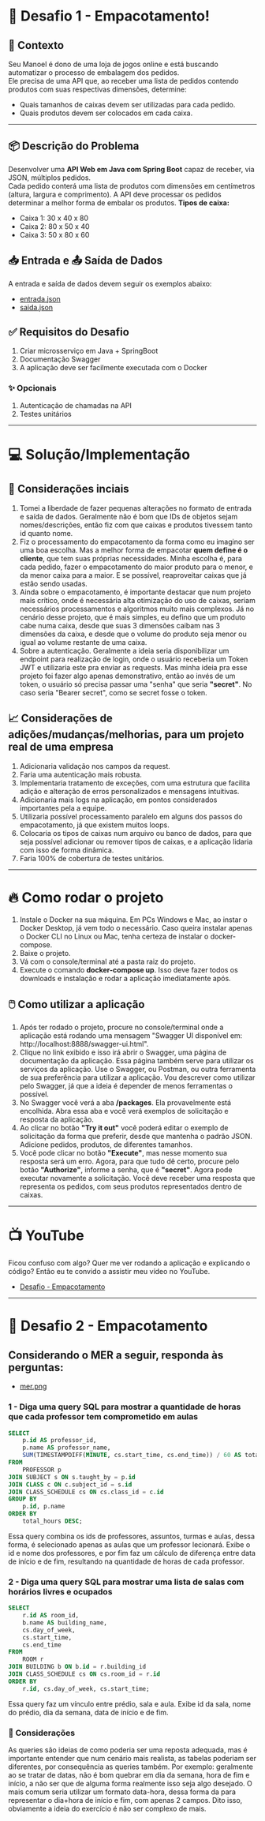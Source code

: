 # 🧩 Desafio 1 - Empacotamento!

## 🛒 Contexto

Seu Manoel é dono de uma loja de jogos online e está buscando automatizar o processo de embalagem dos pedidos.  
Ele precisa de uma API que, ao receber uma lista de pedidos contendo produtos com suas respectivas dimensões, determine:

- Quais tamanhos de caixas devem ser utilizadas para cada pedido.
- Quais produtos devem ser colocados em cada caixa.

---

## 📦 Descrição do Problema

Desenvolver uma **API Web em Java com Spring Boot** capaz de receber, via JSON, múltiplos pedidos.  
Cada pedido conterá uma lista de produtos com dimensões em centímetros (altura, largura e comprimento).
A API deve processar os pedidos determinar a melhor forma de embalar os produtos.
**Tipos de caixa:**
- Caixa 1: 30 x 40 x 80
- Caixa 2: 80 x 50 x 40
- Caixa 3: 50 x 80 x 60

## 📥 Entrada e 📤 Saída de Dados

A entrada e saída de dados devem seguir os exemplos abaixo:

- [entrada.json](challengefiles/entrada.json)
- [saida.json](challengefiles/saida.json)


## ✅ Requisitos do Desafio
1. Criar microsserviço em Java + SpringBoot
2. Documentação Swagger
3. A aplicação deve ser facilmente executada com o Docker

### ✨ Opcionais
1. Autenticação de chamadas na API
2. Testes unitários

---

# 💻 Solução/Implementação
## 🤔 Considerações inciais
1. Tomei a liberdade de fazer pequenas alterações no formato de entrada e saída de dados. Geralmente não é bom que IDs de objetos sejam nomes/descrições, então fiz com que caixas e produtos tivessem tanto id quanto nome.
2. Fiz o processamento do empacotamento da forma como eu imagino ser uma boa escolha. Mas a melhor forma de empacotar **quem define é o cliente**, que tem suas próprias necessidades. Minha escolha é, para cada pedido, fazer o empacotamento do maior produto para o menor, e da menor caixa para a maior. E se possível, reaproveitar caixas que já estão sendo usadas.
3. Ainda sobre o empacotamento, é importante destacar que num projeto mais crítico, onde é necessária alta otimização do uso de caixas, seriam necessários processamentos e algoritmos muito mais complexos. Já no cenário desse projeto, que é mais simples, eu defino que um produto cabe numa caixa, desde que suas 3 dimensões caibam nas 3 dimensões da caixa, e desde que o volume do produto seja menor ou igual ao volume restante de uma caixa.
4. Sobre a autenticação. Geralmente a ideia seria disponibilizar um endpoint para realização de login, onde o usuário receberia um Token JWT e utilizaria este pra enviar as requests. Mas minha ideia pra esse projeto foi fazer algo apenas demonstrativo, então ao invés de um token, o usuário só precisa passar uma "senha" que seria **"secret"**. No caso seria "Bearer secret", como se secret fosse o token.

## 📈 Considerações de adições/mudanças/melhorias, para um projeto real de uma empresa
1. Adicionaria validação nos campos da request.
2. Faria uma autenticação mais robusta.
3. Implementaria tratamento de exceções, com uma estrutura que facilita adição e alteração de erros personalizados e mensagens intuitivas.
4. Adicionaria mais logs na aplicação, em pontos considerados importantes pela a equipe.
5. Utilizaria possível processamento paralelo em alguns dos passos do empacotamento, já que existem muitos loops.
6. Colocaria os tipos de caixas num arquivo ou banco de dados, para que seja possível adicionar ou remover tipos de caixas, e a aplicação lidaria com isso de forma dinâmica.
7. Faria 100% de cobertura de testes unitários.

---

# 🔥 Como rodar o projeto
1. Instale o Docker na sua máquina. Em PCs Windows e Mac, ao instar o Docker Desktop, já vem todo o necessário. Caso queira instalar apenas o Docker CLI no Linux ou Mac, tenha certeza de instalar o docker-compose.
2. Baixe o projeto.
3. Vá com o console/terminal até a pasta raiz do projeto.
4. Execute o comando **docker-compose up**. Isso deve fazer todos os downloads e instalação e rodar a aplicação imediatamente após.

## 🖱️ Como utilizar a aplicação
1. Após ter rodado o projeto, procure no console/terminal onde a aplicação está rodando uma mensagem "Swagger UI disponível em: http://localhost:8888/swagger-ui.html".
2. Clique no link exibido e isso irá abrir o Swagger, uma página de documentação da aplicação. Essa página também serve para utilizar os serviços da aplicação. Use o Swagger, ou Postman, ou outra ferramenta de sua preferência para utilizar a aplicação. Vou descrever como utilizar pelo Swagger, já que a ideia é depender de menos ferramentas o possível.
3. No Swagger você verá a aba **/packages**. Ela provavelmente está encolhida. Abra essa aba e você verá exemplos de solicitação e resposta da aplicação.
4. Ao clicar no botão **"Try it out"** você poderá editar o exemplo de solicitação da forma que preferir, desde que mantenha o padrão JSON. Adicione pedidos, produtos, de diferentes tamanhos.
5. Você pode clicar no botão **"Execute"**, mas nesse momento sua resposta será um erro. Agora, para que tudo dê certo, procure pelo botão **"Authorize"**, informe a senha, que é **"secret"**. Agora pode executar novamente a solicitação. Você deve receber uma resposta que representa os pedidos, com seus produtos representados dentro de caixas.

---

# 📺 YouTube

Ficou confuso com algo? Quer me ver rodando a aplicação e explicando o código? Então eu te convido a assistir meu vídeo no YouTube.

- [Desafio - Empacotamento](https://www.youtube.com/watch?v=lMA7WZUxDSc)

---

# 🧩 Desafio 2 - Empacotamento

## Considerando o MER a seguir, responda às perguntas:

- [mer.png](challengefiles/mer.png)

### 1 - Diga uma query SQL para mostrar a quantidade de horas que cada professor tem comprometido em aulas

```sql
SELECT 
    p.id AS professor_id,
    p.name AS professor_name,
    SUM(TIMESTAMPDIFF(MINUTE, cs.start_time, cs.end_time)) / 60 AS total_hours
FROM 
    PROFESSOR p
JOIN SUBJECT s ON s.taught_by = p.id
JOIN CLASS c ON c.subject_id = s.id
JOIN CLASS_SCHEDULE cs ON cs.class_id = c.id
GROUP BY 
    p.id, p.name
ORDER BY 
    total_hours DESC;
```
Essa query combina os ids de professores, assuntos, turmas e aulas, dessa forma, é selecionado apenas as aulas que um professor lecionará. Exibe o id e nome dos professores, e por fim faz um cálculo de diferença entre data de início e de fim, resultando na quantidade de horas de cada professor.


### 2 - Diga uma query SQL para mostrar uma lista de salas com horários livres e ocupados

```sql
SELECT 
    r.id AS room_id,
    b.name AS building_name,
    cs.day_of_week,
    cs.start_time,
    cs.end_time
FROM 
    ROOM r
JOIN BUILDING b ON b.id = r.building_id
JOIN CLASS_SCHEDULE cs ON cs.room_id = r.id
ORDER BY 
    r.id, cs.day_of_week, cs.start_time;
```
Essa query faz um vínculo entre prédio, sala e aula. Exibe id da sala, nome do prédio, dia da semana, data de início e de fim.


### 🤔 Considerações
As queries são ideias de como poderia ser uma reposta adequada, mas é importante entender que num cenário mais realista, 
as tabelas poderiam ser diferentes, por consequência as queries também. Por exemplo: geralmente ao se tratar de datas, 
não é bom quebrar em dia da semana, hora de fim e início, a não ser que de alguma forma realmente isso seja algo desejado.
O mais comum seria utilizar um formato data-hora, dessa forma da para representar o dia+hora de início e fim, com apenas 2 campos.
Dito isso, obviamente a ideia do exercício é não ser complexo de mais.
